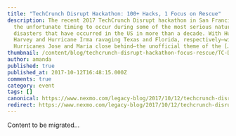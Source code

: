 ```yaml
---
title: "TechCrunch Disrupt Hackathon: 100+ Hacks, 1 Focus on Rescue"
description: The recent 2017 TechCrunch Disrupt hackathon in San Francisco had
  the unfortunate timing to occur during some of the most serious natural
  disasters that have occurred in the US in more than a decade. With Hurricane
  Harvey and Hurricane Irma ravaging Texas and Florida, respectively—with
  Hurricanes Jose and Maria close behind—the unofficial theme of the […]
thumbnail: /content/blog/techcrunch-disrupt-hackathon-focus-rescue/TC-Disrupt-hack-2017-ResCall.jpeg
author: amanda
published: true
published_at: 2017-10-12T16:48:15.000Z
comments: true
category: event
tags: []
canonical: https://www.nexmo.com/legacy-blog/2017/10/12/techcrunch-disrupt-hackathon-focus-rescue
redirect: https://www.nexmo.com/legacy-blog/2017/10/12/techcrunch-disrupt-hackathon-focus-rescue
---
```


Content to be migrated...

